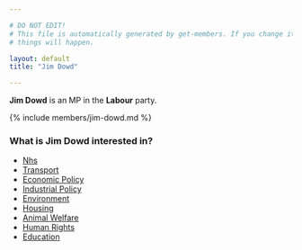 ```yaml
---

# DO NOT EDIT!
# This file is automatically generated by get-members. If you change it, bad
# things will happen.

layout: default
title: "Jim Dowd"

---
```


**Jim Dowd** is an MP in the **Labour** party.

{% include members/jim-dowd.md %}

### What is Jim Dowd interested in?


* [Nhs](/interests/nhs.html)
* [Transport](/interests/transport.html)
* [Economic Policy](/interests/economic-policy.html)
* [Industrial Policy](/interests/industrial-policy.html)
* [Environment](/interests/environment.html)
* [Housing](/interests/housing.html)
* [Animal Welfare](/interests/animal-welfare.html)
* [Human Rights](/interests/human-rights.html)
* [Education](/interests/education.html)
